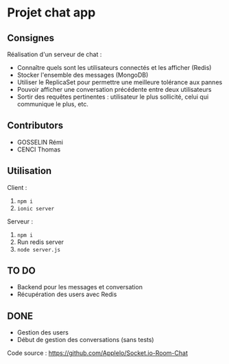 # Projet chat app

## Consignes
Réalisation d'un serveur de chat :
- Connaître quels sont les utilisateurs connectés et les afficher (Redis)
- Stocker l'ensemble des messages (MongoDB)
- Utiliser le ReplicaSet pour permettre une meilleure tolérance aux pannes
- Pouvoir afficher une conversation précédente entre deux utilisateurs
- Sortir des requêtes pertinentes : utilisateur le plus sollicité, celui qui communique le plus, etc.

## Contributors
- GOSSELIN Rémi
- CENCI Thomas

## Utilisation
Client :
1. `npm i`
2. `ionic server`

Serveur :
1. `npm i`
2. Run redis server
3. `node server.js`

## TO DO
- Backend pour les messages et conversation
- Récupération des users avec Redis

## DONE
- Gestion des users
- Début de gestion des conversations (sans tests)

Code source : https://github.com/Applelo/Socket.io-Room-Chat
